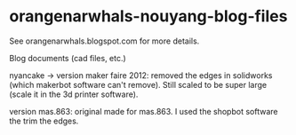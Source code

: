 orangenarwhals-nouyang-blog-files
=================================
See orangenarwhals.blogspot.com for more details.

Blog documents (cad files, etc.)

nyancake -> 
version maker faire 2012: removed the edges in solidworks (which makerbot software can't remove). Still scaled to be super large (scale it in the 3d printer software).

version mas.863: original made for mas.863. I used the shopbot software the trim the edges.


